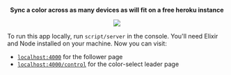 <p align="center">
  <strong>Sync a color across as many devices as will fit on
a free heroku instance</strong>
</p>

<p align="center">
  <img src="https://user-images.githubusercontent.com/109822/29197149-5955c2a2-7e07-11e7-8c89-343636d13a00.gif"/>
</p>

To run this app locally, run `script/server` in the console. You'll need Elixir
and Node installed on your machine. Now you can visit:

- [`localhost:4000`](http://localhost:4000) for the follower page
- [`localhost:4000/control`](http://localhost:4000/control) for the color-select
leader page
